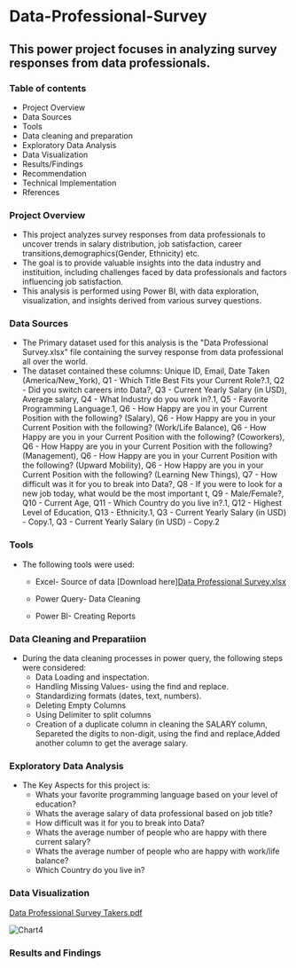 # Data-Professional-Survey
## This power project focuses in analyzing survey responses from data professionals.
### Table of contents
- Project Overview
- Data Sources
- Tools
- Data cleaning and preparation
- Exploratory Data Analysis
- Data Visualization
- Results/Findings
- Recommendation
- Technical Implementation
- Rferences

### Project Overview
- This project analyzes survey responses from data professionals to uncover trends in salary distribution, job satisfaction, career transitions,demographics(Gender, Ethnicity) etc. 
- The goal is to provide valuable insights into the data industry and instituition, including challenges faced by data professionals and factors influencing job satisfaction.
- This analysis is performed using Power BI, with data exploration, visualization, and insights derived from various survey questions.

### Data Sources
- The Primary dataset used for this analysis is the "Data Professional Survey.xlsx" file containing the survey response from data professional all over the world.
- The dataset contained these columns:
Unique ID,	Email,	Date Taken (America/New_York), Q1 - Which Title Best Fits your Current Role?.1, Q2 - Did you switch careers into Data?,
Q3 - Current Yearly Salary (in USD), Average salary,	Q4 - What Industry do you work in?.1,
Q5 - Favorite Programming Language.1, Q6 - How Happy are you in your Current Position with the following? (Salary),
Q6 - How Happy are you in your Current Position with the following? (Work/Life Balance),	Q6 - How Happy are you in your Current Position with the following? (Coworkers),	Q6 - How Happy are you in your Current Position with the following? (Management),	Q6 - How Happy are you in your Current Position with the following? (Upward Mobility),	Q6 - How Happy are you in your Current Position with the following? (Learning New Things),	Q7 - How difficult was it for you to break into Data?,	Q8 - If you were to look for a new job today, what would be the most important t,	Q9 - Male/Female?,	Q10 - Current Age,	Q11 - Which Country do you live in?.1,	Q12 - Highest Level of Education,	Q13 - Ethnicity.1,	Q3 - Current Yearly Salary (in USD) - Copy.1,	Q3 - Current Yearly Salary (in USD) - Copy.2

### Tools
- The following tools were used:
    - Excel- Source of data [Download here][Data Professional Survey.xlsx](https://github.com/user-attachments/files/18940838/Data.Professional.Survey.xlsx)

    - Power Query- Data Cleaning
    - Power BI- Creating Reports
    
### Data Cleaning and Preparatiion
- During the data cleaning processes in power query, the following steps were considered:
   - Data Loading and inspectation.
   - Handling Missing Values- using the find and replace.
   - Standardizing formats (dates, text, numbers).
   - Deleting Empty Columns
   - Using Delimiter to split columns
   - Creation of a duplicate column in cleaning the SALARY column, Separeted the digits to non-digit, using the find and replace,Added another column to get the average 
     salary. 

### Exploratory Data Analysis
 - The Key Aspects for this project is:
    - Whats your favorite programming language based on your level of education?
    - Whats the average salary of data professional based on job title?
    - How difficult was it for you to break into Data?
    - Whats the average number of people who are happy with there current salary?
    - Whats the average number of people who are happy with work/life balance?
    - Which Country do you live in?
  

  ### Data Visualization
[Data Professional Survey Takers.pdf](https://github.com/user-attachments/files/18940786/Data.Professional.Survey.Takers.pdf)


![Chart4](https://github.com/user-attachments/assets/323b6bf9-e950-4687-a4eb-637d54c879d7)





### Results and Findings















  
   



